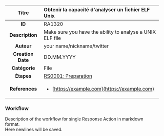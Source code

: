 | Titre                       | Obtenir la capacité d'analyser un fichier ELF Unix         |
|:---------------------------:|:--------------------|
| **ID**                      | RA1320            |
| **Description**             | Make sure you have the ability to analyse a UNIX ELF file   |
| **Auteur**                  | your name/nickname/twitter        |
| **Creation Date**           | DD.MM.YYYY |
| **Catégorie**                | File      |
| **Étapes**                   |[RS0001: Preparation](../Response_Stages/RS0001.md)| 
| **References** |<ul><li>[https://example.com](https://example.com)</li></ul>|

### Workflow

Description of the workflow for single Response Action in markdown format.  
Here newlines will be saved.  
